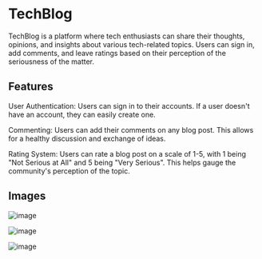 # TechBlog
TechBlog is a platform where tech enthusiasts can share their thoughts, opinions, and insights about various tech-related topics. Users can sign in, add comments, and leave ratings based on their perception of the seriousness of the matter.

## Features
User Authentication: Users can sign in to their accounts. If a user doesn't have an account, they can easily create one.

Commenting: Users can add their comments on any blog post. This allows for a healthy discussion and exchange of ideas.

Rating System: Users can rate a blog post on a scale of 1-5, with 1 being "Not Serious at All" and 5 being "Very Serious". This helps gauge the community's perception of the topic.

## Images

![image](https://github.com/LewisHammy/TechBlog/assets/136273659/2587b670-d283-4559-906f-79c22fe142ee)

![image](https://github.com/LewisHammy/TechBlog/assets/136273659/e8d10eab-3751-4169-9c46-a9e3cd1ce72d)

![image](https://github.com/LewisHammy/TechBlog/assets/136273659/7093fd6c-8f1c-4add-b2b6-6874ab2a5b7d)
